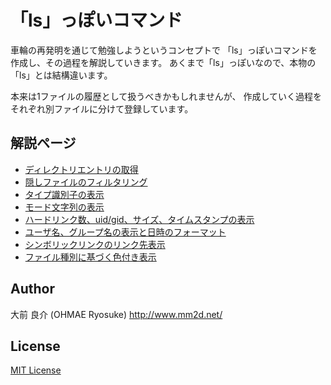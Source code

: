 # 「ls」っぽいコマンド

車輪の再発明を通じて勉強しようというコンセプトで
「ls」っぽいコマンドを作成し、その過程を解説していきます。
あくまで「ls」っぽいなので、本物の「ls」とは結構違います。

本来は1ファイルの履歴として扱うべきかもしれませんが、
作成していく過程をそれぞれ別ファイルに分けて登録しています。

## 解説ページ

- [ディレクトリエントリの取得](http://www.mm2d.net/main/prog/linux/ls-01.html)
- [隠しファイルのフィルタリング](http://www.mm2d.net/main/prog/linux/ls-02.html)
- [タイプ識別子の表示](http://www.mm2d.net/main/prog/linux/ls-03.html)
- [モード文字列の表示](http://www.mm2d.net/main/prog/linux/ls-04.html)
- [ハードリンク数、uid/gid、サイズ、タイムスタンプの表示](http://www.mm2d.net/main/prog/linux/ls-05.html)
- [ユーザ名、グループ名の表示と日時のフォーマット](http://www.mm2d.net/main/prog/linux/ls-06.html)
- [シンボリックリンクのリンク先表示](http://www.mm2d.net/main/prog/linux/ls-07.html)
- [ファイル種別に基づく色付き表示](http://www.mm2d.net/main/prog/linux/ls-08.html)


## Author
大前 良介 (OHMAE Ryosuke)
http://www.mm2d.net/

## License
[MIT License](https://github.com/ohmae/CpuUsage/blob/master/LICENSE.txt)
